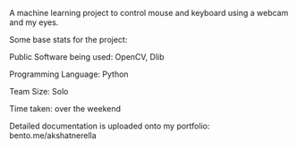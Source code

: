 A machine learning project to control mouse and keyboard using a webcam and my eyes.

Some base stats for the project: 

Public Software being used: OpenCV, Dlib 

Programming Language: Python 

Team Size: Solo 

Time taken: over the weekend

Detailed documentation is uploaded onto my portfolio: bento.me/akshatnerella
